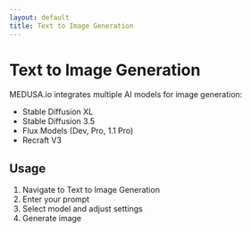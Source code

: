 ```yaml
---
layout: default
title: Text to Image Generation
---
```


# Text to Image Generation

MEDUSA.io integrates multiple AI models for image generation:

- Stable Diffusion XL
- Stable Diffusion 3.5
- Flux Models (Dev, Pro, 1.1 Pro)
- Recraft V3

## Usage
1. Navigate to Text to Image Generation
2. Enter your prompt
3. Select model and adjust settings
4. Generate image 